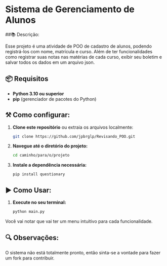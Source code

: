 # Sistema de Gerenciamento de Alunos

##📚 Descrição:

Esse projeto é uma atividade de POO de cadastro de alunos, podendo registrá-los com nome, matrícula e curso. Além de ter funcionalidades como registrar suas notas nas matérias de cada curso, exibir seu boletim e salvar todos os dados em um arquivo json.

## 📦 Requisitos

- **Python 3.10 ou superior**
- **pip** (gerenciador de pacotes do Python)

## ⚒️ Como configurar: 

1. **Clone este repositório** ou extraia os arquivos localmente:
   
   ```bash
   git clone https://github.com/jpbrglp/Revisando_POO.git
2. **Navegue até o diretório do projeto:**
   ```bash
   cd caminho/para/o/projeto
3. **Instale a dependência necessária:**
   ```bash
   pip install questionary
## ▶️ Como Usar:
1. **Execute no seu terminal:**
   ```bash
   python main.py
Você vai notar que vai ter um menu intuitivo para cada funcionalidade.
## 🔍 Observações:
 O sistema não está totalmente pronto, então sinta-se a vontade para fazer um fork para contribuir.
